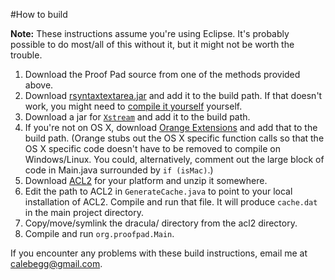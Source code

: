 #How to build

**Note:** These instructions assume you're using Eclipse. It's probably possible to do most/all of this without it, but it might not be worth the trouble.

1. Download the Proof Pad source from one of the methods provided above.
2. Download [rsyntaxtextarea.jar](http://www.calebegg.com/files/rsyntaxtextarea.jar) and add it to the build path. If that doesn't work, you might need to [compile it yourself](http://sourceforge.net/projects/rsyntaxtextarea/?_test=b) yourself.
3. Download a jar for [`Xstream`](http://xstream.codehaus.org/download.html) and add it to the build path.
4. If you're not on OS X, download [Orange Extensions](http://ymasory.github.com/OrangeExtensions/) and add that to the build path. (Orange stubs out the OS X specific function calls so that the OS X specific code doesn't have to be removed to compile on Windows/Linux. You could, alternatively, comment out the large block of code in Main.java surrounded by `if (isMac)`.)
5. Download [ACL2](http://acl2s.ccs.neu.edu/acl2s/update/images/) for your platform and unzip it somewhere.
6. Edit the path to ACL2 in `GenerateCache.java` to point to your local installation of ACL2. Compile and run that file. It will produce `cache.dat` in the main project directory.
7. Copy/move/symlink the dracula/ directory from the acl2 directory.
8. Compile and run `org.proofpad.Main`.

If you encounter any problems with these build instructions, email me at calebegg@gmail.com.
